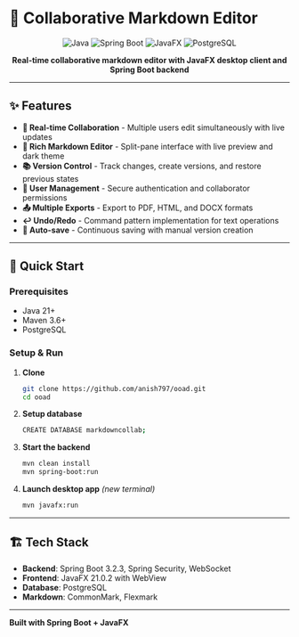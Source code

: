 # 📝 Collaborative Markdown Editor

<div align="center">

![Java](https://img.shields.io/badge/Java-21-orange?style=for-the-badge&logo=openjdk&logoColor=white)
![Spring Boot](https://img.shields.io/badge/Spring%20Boot-3.2.3-brightgreen?style=for-the-badge&logo=spring&logoColor=white)
![JavaFX](https://img.shields.io/badge/JavaFX-21.0.2-blue?style=for-the-badge&logo=openjdk&logoColor=white)
![PostgreSQL](https://img.shields.io/badge/PostgreSQL-12+-blue?style=for-the-badge&logo=postgresql&logoColor=white)

**Real-time collaborative markdown editor with JavaFX desktop client and Spring Boot backend**

</div>

---

## ✨ Features

- **🤝 Real-time Collaboration** - Multiple users edit simultaneously with live updates
- **📝 Rich Markdown Editor** - Split-pane interface with live preview and dark theme
- **📚 Version Control** - Track changes, create versions, and restore previous states
- **👥 User Management** - Secure authentication and collaborator permissions
- **📤 Multiple Exports** - Export to PDF, HTML, and DOCX formats
- **↩️ Undo/Redo** - Command pattern implementation for text operations
- **🔄 Auto-save** - Continuous saving with manual version creation

---

## 🚀 Quick Start

### Prerequisites
- Java 21+
- Maven 3.6+
- PostgreSQL
### Setup & Run

1. **Clone**
   ```bash
   git clone https://github.com/anish797/ooad.git
   cd ooad
   ```
   
2. **Setup database**
   ```bash
   CREATE DATABASE markdowncollab;
   ```
3. **Start the backend**
   ```bash
   mvn clean install
   mvn spring-boot:run
   ```

4. **Launch desktop app** *(new terminal)*
   ```bash
   mvn javafx:run
   ```
---

## 🏗️ Tech Stack

- **Backend**: Spring Boot 3.2.3, Spring Security, WebSocket
- **Frontend**: JavaFX 21.0.2 with WebView
- **Database**: PostgreSQL
- **Markdown**: CommonMark, Flexmark

---

**Built with Spring Boot + JavaFX**

</div>
